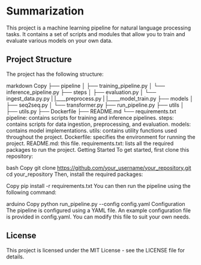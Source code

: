 # Summarization

This project is a machine learning pipeline for natural language processing tasks. It contains a set of scripts and modules that allow you to train and evaluate various models on your own data.

## Project Structure
The project has the following structure:

markdown
Copy
├── pipeline
│   ├── training_pipeline.py
│   └── inference_pipeline.py
├── steps
│   ├── evaluation.py
│   └── ingest_data.py.py
|      |____preprocess.py
|      |_____model_train.py
├── models
│   ├── seq2seq.py
│   └── transformer.py
├── run_pipeline.py
├── utils
│   ├── utils.py
├── Dockerfile
├── README.md
└── requirements.txt
pipeline: contains scripts for training and inference pipelines.
steps: contains scripts for data ingestion, preprocessing, and evaluation.
models: contains model implementations.
utils: contains utility functions used throughout the project.
Dockerfile: specifies the environment for running the project.
README.md: this file.
requirements.txt: lists all the required packages to run the project.
Getting Started
To get started, first clone this repository:

bash
Copy
git clone https://github.com/your_username/your_repository.git
cd your_repository
Then, install the required packages:

Copy
pip install -r requirements.txt
You can then run the pipeline using the following command:

arduino
Copy
python run_pipeline.py --config config.yaml
Configuration
The pipeline is configured using a YAML file. An example configuration file is provided in config.yaml. You can modify this file to suit your own needs.

## License
This project is licensed under the MIT License - see the LICENSE file for details.
